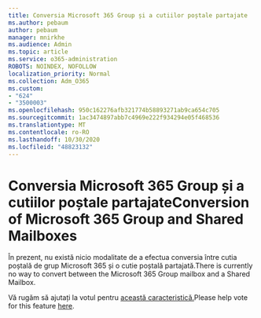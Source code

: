 ```yaml
---
title: Conversia Microsoft 365 Group și a cutiilor poștale partajate
ms.author: pebaum
author: pebaum
manager: mnirkhe
ms.audience: Admin
ms.topic: article
ms.service: o365-administration
ROBOTS: NOINDEX, NOFOLLOW
localization_priority: Normal
ms.collection: Adm_O365
ms.custom:
- "624"
- "3500003"
ms.openlocfilehash: 950c162276afb321774b58893271ab9ca654c705
ms.sourcegitcommit: 1ac3474897abb7c4969e222f934294e05f468536
ms.translationtype: MT
ms.contentlocale: ro-RO
ms.lasthandoff: 10/30/2020
ms.locfileid: "48823132"
---
```

# <a name="conversion-of-microsoft-365-group-and-shared-mailboxes"></a><span data-ttu-id="37a64-102">Conversia Microsoft 365 Group și a cutiilor poștale partajate</span><span class="sxs-lookup"><span data-stu-id="37a64-102">Conversion of Microsoft 365 Group and Shared Mailboxes</span></span>

<span data-ttu-id="37a64-103">În prezent, nu există nicio modalitate de a efectua conversia între cutia poștală de grup Microsoft 365 și o cutie poștală partajată.</span><span class="sxs-lookup"><span data-stu-id="37a64-103">There is currently no way to convert between the Microsoft 365 Group mailbox and a Shared Mailbox.</span></span>

<span data-ttu-id="37a64-104">Vă rugăm să ajutați la votul pentru [această caracteristică.](https://aka.ms/M365GroupToShared)</span><span class="sxs-lookup"><span data-stu-id="37a64-104">Please help vote for this feature [here](https://aka.ms/M365GroupToShared).</span></span>
